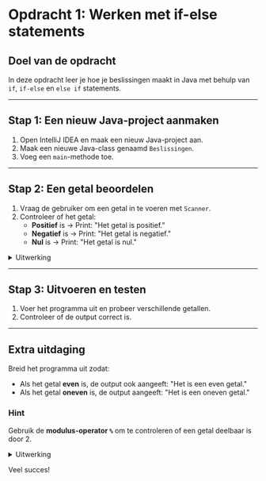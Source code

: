 # **Opdracht 1: Werken met if-else statements**

## **Doel van de opdracht**
In deze opdracht leer je hoe je beslissingen maakt in Java met behulp van `if`, `if-else` en `else if` statements.

---

## **Stap 1: Een nieuw Java-project aanmaken**
1. Open IntelliJ IDEA en maak een nieuw Java-project aan.
2. Maak een nieuwe Java-class genaamd `Beslissingen`.
3. Voeg een `main`-methode toe.

---

## **Stap 2: Een getal beoordelen**
1. Vraag de gebruiker om een getal in te voeren met `Scanner`.
2. Controleer of het getal:
    - **Positief** is → Print: "Het getal is positief."
    - **Negatief** is → Print: "Het getal is negatief."
    - **Nul** is → Print: "Het getal is nul."


<details>
<summary>Uitwerking</summary>

### **Codevoorbeeld**
```java
import java.util.Scanner;

public class Beslissingen {
    public static void main(String[] args) {
        Scanner scanner = new Scanner(System.in);
        System.out.print("Voer een getal in: ");
        int getal = scanner.nextInt();
        
        if (getal > 0) {
            System.out.println("Het getal is positief.");
        } else if (getal < 0) {
            System.out.println("Het getal is negatief.");
        } else {
            System.out.println("Het getal is nul.");
        }
    }
}
```

</details>

---

## **Stap 3: Uitvoeren en testen**
1. Voer het programma uit en probeer verschillende getallen.
2. Controleer of de output correct is.

---

## **Extra uitdaging**
Breid het programma uit zodat:
- Als het getal **even** is, de output ook aangeeft: "Het is een even getal."
- Als het getal **oneven** is, de output aangeeft: "Het is een oneven getal."

### **Hint**
Gebruik de **modulus-operator `%`** om te controleren of een getal deelbaar is door 2.


<details>
<summary>Uitwerking</summary> 

```java
import java.util.Scanner;

public class Beslissingen {
    public static void main(String[] args) {
        Scanner scanner = new Scanner(System.in);
        System.out.print("Voer een getal in: ");
        int getal = scanner.nextInt();

        if (getal > 0) {
            System.out.println("Het getal is positief.");
        } else if (getal < 0) {
            System.out.println("Het getal is negatief.");
        } else {
            System.out.println("Het getal is nul.");
        }

        // Controleer of het getal even of oneven is
        if (getal % 2 == 0) {
            System.out.println("Het is een even getal.");
        } else {
            System.out.println("Het is een oneven getal.");
        }
    }
}

```
</details>


Veel succes! 

